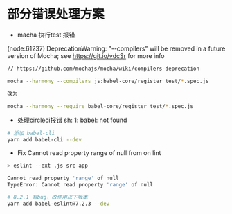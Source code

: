 # 部分错误处理方案

- macha 执行test 报错

(node:61237) DeprecationWarning: "--compilers" will be removed in a future version of Mocha; see https://git.io/vdcSr for more info

```bash
// https://github.com/mochajs/mocha/wiki/compilers-deprecation

mocha --harmony --compilers js:babel-core/register test/*.spec.js

改为

mocha --harmony --require babel-core/register test/*.spec.js
```

- 处理circleci报错 sh: 1: babel: not found

```bash
# 添加 babel-cli
yarn add babel-cli --dev
```

- Fix Cannot read property range of null from on lint

```bash
> eslint --ext .js src app

Cannot read property 'range' of null
TypeError: Cannot read property 'range' of null

# 8.2.1 有bug，改使用以下版本
yarn add babel-eslint@7.2.3 --dev
```
